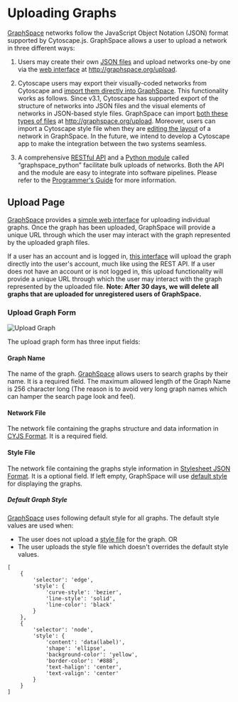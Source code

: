 # Uploading Graphs

[GraphSpace](http://graphspace.org) networks follow the JavaScript Object Notation (JSON) format supported by Cytoscape.js. GraphSpace allows a user to upload a network in three different ways:

1. Users may create their own [JSON files](GraphSpace_Network_Model.html) and upload networks one-by one via the [web interface](#upload-page) at http://graphspace.org/upload.

2. Cytoscape users may export their visually-coded networks from Cytoscape and [import them directly into GraphSpace](Uploading_Graphs.html#style-file). This functionality works as follows. Since v3.1, Cytoscape has supported export of the structure of networks into JSON files and the visual elements of networks in JSON-based style files. GraphSpace can import [both these types of files](GraphSpace_Network_Model.html) at http://graphspace.org/upload. Moreover, users can import a Cytoscape style file when they are [editing the layout](Editing_Layouts.html) of a network in GraphSpace. In the future, we intend to develop a Cytoscape app to make the integration between the two systems seamless.

3. A comprehensive [RESTful API](Programmers_Guide.html#graphspace-rest-api) and a [Python module](Programmers_Guide.html#graphspace-python) called “graphspace_python” facilitate bulk uploads of networks. Both the API and the module are easy to integrate into software pipelines. Please refer to the [Programmer's Guide](Programmers_Guide.html) for more information.

## Upload Page

[GraphSpace](http://graphspace.org) provides a [simple web interface](#upload-graph-form) for uploading individual graphs. Once the graph has been uploaded, GraphSpace will provide a unique URL through which the user may interact with the graph represented by the uploaded graph files.

If a user has an account and is logged in, [this interface](#upload-graph-form) will upload the graph directly into the user's account, much like using the REST API. If a user does not have an account or is not logged in, this upload functionality will provide a unique URL through which the user may interact with the graph represented by the uploaded file. **Note: After 30 days, we will delete all graphs that are uploaded for unregistered users of GraphSpace.**


### Upload Graph Form

![Upload Graph](_static/images/upload-page/gs-screenshot-upload-graph-form.png)

The upload graph form has three input fields:

#### Graph Name 

The name of the graph. [GraphSpace](http://graphspace.org) allows users to search graphs by their name. It is a required field. The maximum allowed length of the Graph Name is 256 character long (The reason is to avoid very long graph names which can hamper the search page look and feel).

#### Network File 

The network file containing the graphs structure and data information in [CYJS Format](GraphSpace_Network_Model.html#cyjs-format). It is a required field.

#### Style File 

The network file containing the graphs style information in [Stylesheet JSON Format](GraphSpace_Network_Model.html#stylesheet-json-format). It is a optional field. If left empty, GraphSpace will use [default style](#default-graph-style) for displaying the graphs.

##### Default Graph Style

[GraphSpace](http://graphspace.org) uses following default style for all graphs. The default style values are used when:

- The user does not upload a [style file](#style-file) for the graph.
    OR
- The user uploads the style file which doesn't overrides the default style values.

```
[
    {
        'selector': 'edge',
        'style': {
            'curve-style': 'bezier',
            'line-style': 'solid',
            'line-color': 'black'
        }
    },
    {
        'selector': 'node',
        'style': {
            'content': 'data(label)',
            'shape': 'ellipse',
            'background-color': 'yellow',
            'border-color': '#888',
            'text-halign': 'center',
            'text-valign': 'center'
        }
    }
]
```

